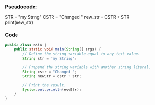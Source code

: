 ### Pseudocode:

STR = "my String"
CSTR = "Changed "
new_str = CSTR + STR
print(new_str)

### Code
```java
public class Main {
    public static void main(String[] args) {
        // Define the string variable equal to any text value.
        String str = "my String";

        // Prepend the string variable with another string literal.
        String cstr = "Changed ";
        String newStr = cstr + str;

        // Print the result.
        System.out.println(newStr);
    }
}
```

